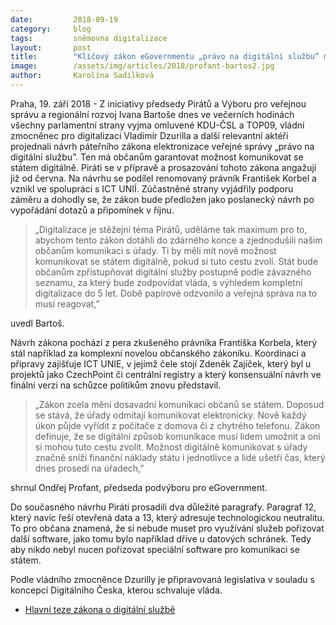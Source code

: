 ```yaml
---
date:         2018-09-19
category:     blog
tags:         sněmovna digitalizace
layout:       post
title:        "Klíčový zákon eGovernmentu „právo na digitální službu” má podporu Pirátů a dalších parlamentních stran"
image:        /assets/img/articles/2018/profant-bartos2.jpg
author:       Karolína Sadílková
---
```


Praha, 19. září 2018 - Z iniciativy předsedy Pirátů a Výboru pro veřejnou správu a regionální rozvoj Ivana Bartoše dnes ve večerních hodinách všechny parlamentní strany vyjma omluvené KDU-ČSL a TOP09, vládní zmocněnec pro digitalizaci Vladimír Dzurilla a další relevantní aktéři projednali návrh páteřního zákona elektronizace veřejné správy „právo na digitální službu”. Ten má občanům garantovat možnost komunikovat se státem digitálně. Piráti se v přípravě a prosazování tohoto zákona angažují již od června. Na návrhu se podílel renomovaný právník František Korbel a vznikl ve spolupráci s ICT UNIÍ. Zúčastněné strany vyjádřily podporu záměru a dohodly se, že zákon bude předložen jako poslanecký návrh po vypořádání dotazů a připomínek v říjnu.

> „Digitalizace je stěžejní téma Pirátů, uděláme tak maximum pro to, abychom tento zákon dotáhli do zdárného konce a zjednodušili našim občanům komunikaci s úřady. Ti by měli mít nově možnost komunikovat se státem digitálně, pokud si tuto cestu zvolí. Stát bude občanům zpřístupňovat digitální služby postupně podle závazného seznamu, za který bude zodpovídat vláda, s výhledem kompletní digitalizace do 5 let. Době papírové odzvonilo a veřejná správa na to musí reagovat,” 

uvedl Bartoš. 

Návrh zákona pochází z pera zkušeného právníka Františka Korbela, který stál například za komplexní novelou občanského zákoníku. Koordinaci a přípravy zajišťuje ICT UNIE, v jejímž čele stojí Zdeněk Zajíček, který byl u projektů jako CzechPoint či centrální registry a který konsensuální návrh ve finální verzi na schůzce politikům znovu představil. 

> „Zákon zcela mění dosavadní komunikaci občanů se státem. Doposud se stává, že úřady odmítají komunikovat elektronicky. Nově každý úkon půjde vyřídit z počítače z domova či z chytrého telefonu. Zákon definuje, že se digitální způsob komunikace musí lidem umožnit a oni si mohou tuto cestu zvolit. Možnost digitálně komunikovat s úřady značně sníží finanční náklady státu i jednotlivce a lidé ušetří čas, který dnes prosedí na úřadech,” 

shrnul Ondřej Profant, předseda podvýboru pro eGovernment. 

Do současného návrhu Piráti prosadili dva důležité paragrafy. Paragraf 12, který navíc řeší otevřená data a 13, který adresuje technologickou neutralitu. To pro občana znamená, že si nebude muset pro využívání služeb pořizovat další software, jako tomu bylo například dříve u datových schránek. Tedy aby nikdo nebyl nucen pořizovat speciální software pro komunikaci se státem. 

Podle vládního zmocněnce Dzurilly je připravovaná legislativa v souladu s koncepcí Digitálního Česka, kterou schvaluje vláda.

- [Hlavní teze zákona o digitální službě](https://www.lupa.cz/clanky/dokument-co-ma-prinest-zakon-o-pravu-na-digitalni-sluzbu/)
